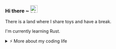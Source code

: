### Hi there ~ <img src="https://user-images.githubusercontent.com/1303154/88677602-1635ba80-d120-11ea-84d8-d263ba5fc3c0.gif" width="24px" alt="hi">

There is a land where I share toys and have a break.

I'm currently learning Rust.

<details>
<summary>⚡️ More about my coding life</summary>
<br />

<!--START_SECTION:waka-->
![Code Time](http://img.shields.io/badge/Code%20Time-0%20secs-blue)

![Profile Views](http://img.shields.io/badge/Profile%20Views-89-blue)

**🐱 My GitHub Data** 

> 📦 108.2 kB Used in GitHub's Storage 
 > 
> 🏆 28 Contributions in the Year 2024
 > 
> 🚫 Not Opted to Hire
 > 
> 📜 11 Public Repositories 
 > 
> 🔑 10 Private Repositories 
 > 
**I'm a Night 🦉** 

```text
🌞 Morning                3 commits           ██░░░░░░░░░░░░░░░░░░░░░░░   06.98 % 
🌆 Daytime                12 commits          ███████░░░░░░░░░░░░░░░░░░   27.91 % 
🌃 Evening                10 commits          ██████░░░░░░░░░░░░░░░░░░░   23.26 % 
🌙 Night                  18 commits          ██████████░░░░░░░░░░░░░░░   41.86 % 
```
📅 **I'm Most Productive on Friday** 

```text
Monday                   8 commits           █████░░░░░░░░░░░░░░░░░░░░   18.60 % 
Tuesday                  8 commits           █████░░░░░░░░░░░░░░░░░░░░   18.60 % 
Wednesday                1 commits           █░░░░░░░░░░░░░░░░░░░░░░░░   02.33 % 
Thursday                 6 commits           ███░░░░░░░░░░░░░░░░░░░░░░   13.95 % 
Friday                   10 commits          ██████░░░░░░░░░░░░░░░░░░░   23.26 % 
Saturday                 5 commits           ███░░░░░░░░░░░░░░░░░░░░░░   11.63 % 
Sunday                   5 commits           ███░░░░░░░░░░░░░░░░░░░░░░   11.63 % 
```


📊 **This Week I Spent My Time On** 

```text
🕑︎ Time Zone: Asia/Shanghai

💬 Programming Languages: 
No Activity Tracked This Week

🔥 Editors: 
No Activity Tracked This Week

🐱‍💻 Projects: 
No Activity Tracked This Week

💻 Operating System: 
No Activity Tracked This Week
```

**I Mostly Code in Python** 

```text
Python                   7 repos             █████████████░░░░░░░░░░░░   53.85 % 
Shell                    1 repo              ██░░░░░░░░░░░░░░░░░░░░░░░   07.69 % 
Rust                     1 repo              ██░░░░░░░░░░░░░░░░░░░░░░░   07.69 % 
TypeScript               1 repo              ██░░░░░░░░░░░░░░░░░░░░░░░   07.69 % 
HTML                     1 repo              ██░░░░░░░░░░░░░░░░░░░░░░░   07.69 % 
```




 Last Updated on 30/04/2024 18:38:09 UTC
<!--END_SECTION:waka-->

![Top Langs](https://github-readme-stats.vercel.app/api/top-langs/?username=gitduk&layout=compact&hide=css,html)

![gitduk's github stats](https://github-readme-stats.vercel.app/api?username=gitduk&count_private=true&show_icons=true&theme=onedark)
</details>
